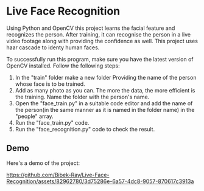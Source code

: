 # Live Face Recognition

Using Python and OpenCV this project learns the facial feature and recognizes the person. After training, it can recognise the person in a live video footage along with providing the confidence as well. This project uses haar cascade to identy human faces.

To successfully run this program, make sure you have the latest version of OpenCV installed. Follow the following steps:

1) In the "train" folder make a new folder Providing the name of the person whose face is to be trained.
2) Add as many photo as you can. The more the data, the more efficient is the training. Name the folder with the person's name. 
3) Open the "face_train.py" in a suitable code editor and add the name of the person(in the same manner as it is named in the folder name) in the "people" array.
4) Run the "face_train.py" code.
5) Run the "face_recognition.py" code to check the result.

## Demo

Here's a demo of the project:



https://github.com/Bibek-Ray/Live-Face-Recognition/assets/82962780/3d75286e-6a57-4dc8-9057-870617c3913a

